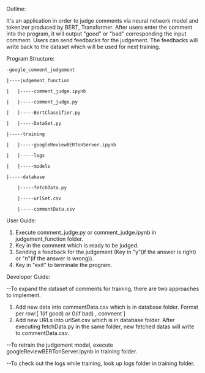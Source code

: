 Outline:

It's an application in order to judge comments via neural network model and tokenizer produced by BERT, Transformer.
After users enter the comment into the program, it will output "good" or "bad" corresponding the input comment.
Users can send feedbacks for the judgement.
The feedbacks will write back to the dataset which will be used for next training.

Program Structure:

    -google_comment_judgement

    |----judgement_function
    
    |   |-----comment_judge.ipynb
    
    |   |-----comment_judge.py
    
    |   |-----BertClassifier.py
    
    |   |-----DataSet.py 
    
    |-----training 
    
    |   |-----googleReviewBERTonServer.ipynb
    
    |   |-----logs
    
    |   |-----models
    
    |-----database
    
        |-----fetchData.py
    
        |-----urlSet.csv
    
        |-----commentData.csv


User Guide:

1. Execute comment_judge.py or comment_judge.ipynb in judgement_function folder. 
2. Key in the comment which is ready to be judged.
3. Sending a feedback for the judgement (Key in "y"(if the answer is right) or "n"(if the answer is wrong)).
4. Key in "exit" to terminate the program.

Developer Guide:

--To expand the dataset of comments for training, there are two approaches to implement.
1. Add new data into commentData.csv which is in database folder. Format per row:[ 1(if good) or 0(if bad) , comment ]
2. Add new URLs into urlSet.csv which is in database folder. After executing fetchData.py in the same folder, new fetched datas will write to commentData.csv.

--To retrain the judgement model, execute googleReviewBERTonServer.ipynb in training folder.

--To check out the logs while training, look up logs folder in training folder.


